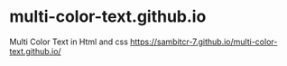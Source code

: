 # multi-color-text.github.io
Multi Color Text in Html and css
 https://sambitcr-7.github.io/multi-color-text.github.io/
